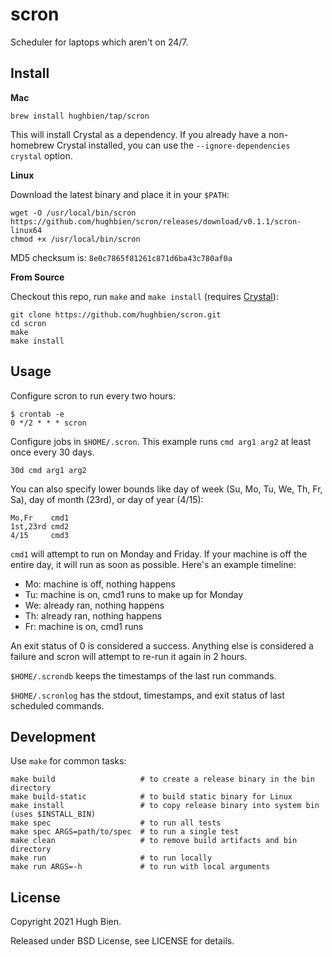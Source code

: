 # scron

Scheduler for laptops which aren't on 24/7.

## Install

**Mac**

```
brew install hughbien/tap/scron
```

This will install Crystal as a dependency. If you already have a non-homebrew Crystal installed, you
can use the `--ignore-dependencies crystal` option.

**Linux**

Download the latest binary and place it in your `$PATH`:

```
wget -O /usr/local/bin/scron https://github.com/hughbien/scron/releases/download/v0.1.1/scron-linux64
chmod +x /usr/local/bin/scron
```

MD5 checksum is: `8e0c7865f81261c871d6ba43c780af0a`

**From Source**

Checkout this repo, run `make` and `make install` (requires [Crystal](https://crystal-lang.org/install/)):

```
git clone https://github.com/hughbien/scron.git
cd scron
make
make install
```

## Usage

Configure scron to run every two hours:

```
$ crontab -e
0 */2 * * * scron
```

Configure jobs in `$HOME/.scron`. This example runs `cmd arg1 arg2` at least once every 30 days.

```
30d cmd arg1 arg2
```

You can also specify lower bounds like day of week (Su, Mo, Tu, We, Th, Fr, Sa), day of month
(23rd), or day of year (4/15):

```
Mo,Fr    cmd1
1st,23rd cmd2
4/15     cmd3
```

`cmd1` will attempt to run on Monday and Friday. If your machine is off the entire day, it will run
as soon as possible. Here's an example timeline:

* Mo: machine is off, nothing happens
* Tu: machine is on, cmd1 runs to make up for Monday
* We: already ran, nothing happens
* Th: already ran, nothing happens
* Fr: machine is on, cmd1 runs

An exit status of 0 is considered a success. Anything else is considered a failure and scron will
attempt to re-run it again in 2 hours.

`$HOME/.scrondb` keeps the timestamps of the last run commands.

`$HOME/.scronlog` has the stdout, timestamps, and exit status of last scheduled commands.

## Development

Use `make` for common tasks:

```
make build                   # to create a release binary in the bin directory
make build-static            # to build static binary for Linux
make install                 # to copy release binary into system bin (uses $INSTALL_BIN)
make spec                    # to run all tests
make spec ARGS=path/to/spec  # to run a single test
make clean                   # to remove build artifacts and bin directory
make run                     # to run locally
make run ARGS=-h             # to run with local arguments
```

## License

Copyright 2021 Hugh Bien.

Released under BSD License, see LICENSE for details.
